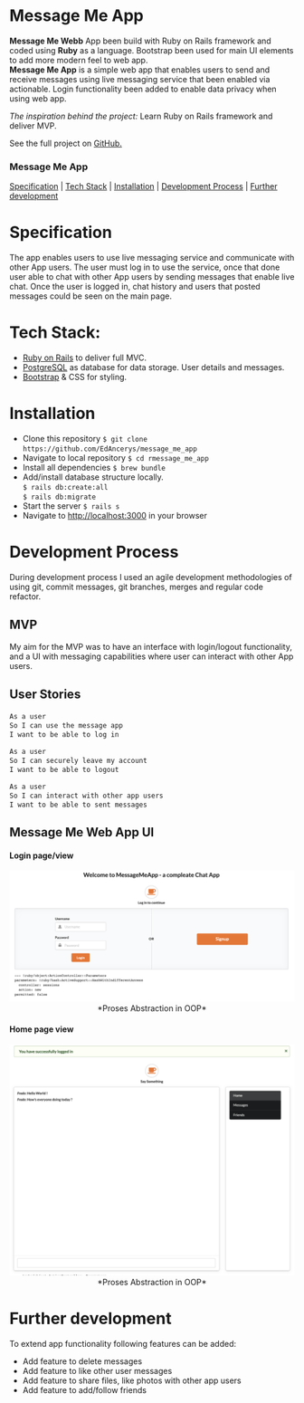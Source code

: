 # Message Me App

**Message Me Webb** App been build with Ruby on Rails framework and coded using **Ruby** as a language. Bootstrap been used for main UI elements to add more modern feel to web app.  
**Message Me App** is a simple web app that enables users to send and receive messages using live messaging service that been enabled via actionable. Login functionality been added to enable data privacy when using web app.

_The inspiration behind the project:_ Learn Ruby on Rails framework and deliver MVP.

See the full project on [GitHub.][1]

### Message Me App

[Specification](#specification) | [Tech Stack](#tech-stack) | [Installation](#installation) | [Development Process](#development-process) | [Further development](#further-development)

# Specification

The app enables users to use live messaging service and communicate with other App users.
The user must log in to use the service, once that done user able to chat with other App users by sending messages that enable live chat.
Once the user is logged in, chat history and users that posted messages could be seen on the main page.

# Tech Stack:

- [Ruby on Rails](https://rubyonrails.org/) to deliver full MVC.
- [PostgreSQL](https://www.postgresql.org/) as database for data storage. User details and messages.
- [Bootstrap](https://getbootstrap.com/) & CSS for styling.

# Installation

- Clone this repository
  `$ git clone https://github.com/EdAncerys/message_me_app`
- Navigate to local repository
  `$ cd rmessage_me_app`
- Install all dependencies
  `$ brew bundle`
- Add/install database structure locally.  
  `$ rails db:create:all`  
  `$ rails db:migrate`
- Start the server
  `$ rails s`
- Navigate to [http://localhost:3000](http://localhost:3000) in your browser

# Development Process

During development process I used an agile development methodologies of using git, commit messages, git branches, merges and regular code refactor.

## MVP

My aim for the MVP was to have an interface with login/logout functionality, and a UI with messaging capabilities where user can interact with other App users.

## User Stories

```
As a user
So I can use the message app
I want to be able to log in
```

```
As a user
So I can securely leave my account
I want to be able to logout
```

```
As a user
So I can interact with other app users
I want to be able to sent messages
```

## Message Me Web App UI

#### Login page/view

<p align="center">
    <img width="600" src="app/assets/images/message-me-app-01.png">  
    *Proses Abstraction in OOP*
</p>

#### Home page view

<p align="center">
    <img width="600" src="app/assets/images/message-me-app-02.png">  
    *Proses Abstraction in OOP*
</p>

# Further development

To extend app functionality following features can be added:

- Add feature to delete messages
- Add feature to like other user messages
- Add feature to share files, like photos with other app users
- Add feature to add/follow friends

[1]: https://github.com/EdAncerys/message_me_app
